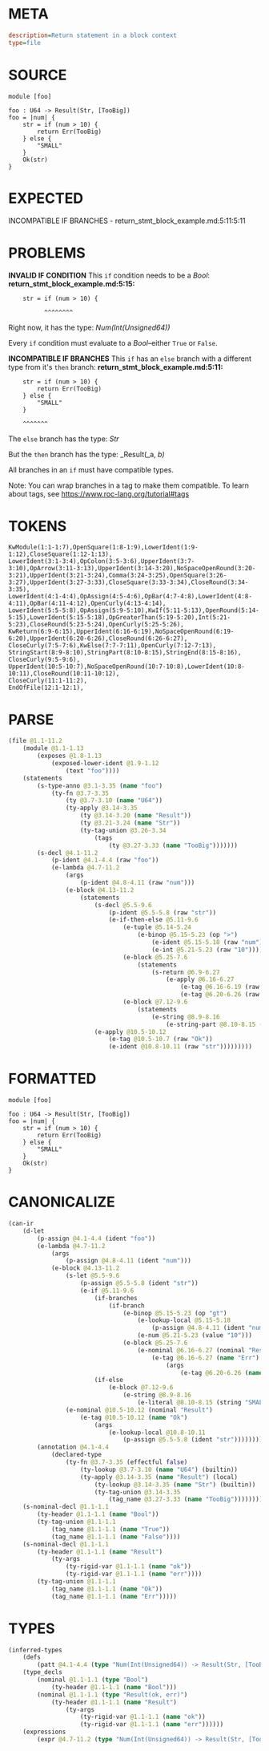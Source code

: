 # META
~~~ini
description=Return statement in a block context
type=file
~~~
# SOURCE
~~~roc
module [foo]

foo : U64 -> Result(Str, [TooBig])
foo = |num| {
    str = if (num > 10) {
        return Err(TooBig)
    } else {
        "SMALL"
    }
    Ok(str)
}
~~~
# EXPECTED
INCOMPATIBLE IF BRANCHES - return_stmt_block_example.md:5:11:5:11
# PROBLEMS
**INVALID IF CONDITION**
This `if` condition needs to be a _Bool_:
**return_stmt_block_example.md:5:15:**
```roc
    str = if (num > 10) {
```
              ^^^^^^^^

Right now, it has the type:
    _Num(Int(Unsigned64))_

Every `if` condition must evaluate to a _Bool_–either `True` or `False`.

**INCOMPATIBLE IF BRANCHES**
This `if` has an `else` branch with a different type from it's `then` branch:
**return_stmt_block_example.md:5:11:**
```roc
    str = if (num > 10) {
        return Err(TooBig)
    } else {
        "SMALL"
    }
```
        ^^^^^^^

The `else` branch has the type:
    _Str_

But the `then` branch has the type:
    _Result(_a, _b)_

All branches in an `if` must have compatible types.

Note: You can wrap branches in a tag to make them compatible.
To learn about tags, see <https://www.roc-lang.org/tutorial#tags>

# TOKENS
~~~zig
KwModule(1:1-1:7),OpenSquare(1:8-1:9),LowerIdent(1:9-1:12),CloseSquare(1:12-1:13),
LowerIdent(3:1-3:4),OpColon(3:5-3:6),UpperIdent(3:7-3:10),OpArrow(3:11-3:13),UpperIdent(3:14-3:20),NoSpaceOpenRound(3:20-3:21),UpperIdent(3:21-3:24),Comma(3:24-3:25),OpenSquare(3:26-3:27),UpperIdent(3:27-3:33),CloseSquare(3:33-3:34),CloseRound(3:34-3:35),
LowerIdent(4:1-4:4),OpAssign(4:5-4:6),OpBar(4:7-4:8),LowerIdent(4:8-4:11),OpBar(4:11-4:12),OpenCurly(4:13-4:14),
LowerIdent(5:5-5:8),OpAssign(5:9-5:10),KwIf(5:11-5:13),OpenRound(5:14-5:15),LowerIdent(5:15-5:18),OpGreaterThan(5:19-5:20),Int(5:21-5:23),CloseRound(5:23-5:24),OpenCurly(5:25-5:26),
KwReturn(6:9-6:15),UpperIdent(6:16-6:19),NoSpaceOpenRound(6:19-6:20),UpperIdent(6:20-6:26),CloseRound(6:26-6:27),
CloseCurly(7:5-7:6),KwElse(7:7-7:11),OpenCurly(7:12-7:13),
StringStart(8:9-8:10),StringPart(8:10-8:15),StringEnd(8:15-8:16),
CloseCurly(9:5-9:6),
UpperIdent(10:5-10:7),NoSpaceOpenRound(10:7-10:8),LowerIdent(10:8-10:11),CloseRound(10:11-10:12),
CloseCurly(11:1-11:2),
EndOfFile(12:1-12:1),
~~~
# PARSE
~~~clojure
(file @1.1-11.2
	(module @1.1-1.13
		(exposes @1.8-1.13
			(exposed-lower-ident @1.9-1.12
				(text "foo"))))
	(statements
		(s-type-anno @3.1-3.35 (name "foo")
			(ty-fn @3.7-3.35
				(ty @3.7-3.10 (name "U64"))
				(ty-apply @3.14-3.35
					(ty @3.14-3.20 (name "Result"))
					(ty @3.21-3.24 (name "Str"))
					(ty-tag-union @3.26-3.34
						(tags
							(ty @3.27-3.33 (name "TooBig")))))))
		(s-decl @4.1-11.2
			(p-ident @4.1-4.4 (raw "foo"))
			(e-lambda @4.7-11.2
				(args
					(p-ident @4.8-4.11 (raw "num")))
				(e-block @4.13-11.2
					(statements
						(s-decl @5.5-9.6
							(p-ident @5.5-5.8 (raw "str"))
							(e-if-then-else @5.11-9.6
								(e-tuple @5.14-5.24
									(e-binop @5.15-5.23 (op ">")
										(e-ident @5.15-5.18 (raw "num"))
										(e-int @5.21-5.23 (raw "10"))))
								(e-block @5.25-7.6
									(statements
										(s-return @6.9-6.27
											(e-apply @6.16-6.27
												(e-tag @6.16-6.19 (raw "Err"))
												(e-tag @6.20-6.26 (raw "TooBig"))))))
								(e-block @7.12-9.6
									(statements
										(e-string @8.9-8.16
											(e-string-part @8.10-8.15 (raw "SMALL")))))))
						(e-apply @10.5-10.12
							(e-tag @10.5-10.7 (raw "Ok"))
							(e-ident @10.8-10.11 (raw "str")))))))))
~~~
# FORMATTED
~~~roc
module [foo]

foo : U64 -> Result(Str, [TooBig])
foo = |num| {
	str = if (num > 10) {
		return Err(TooBig)
	} else {
		"SMALL"
	}
	Ok(str)
}
~~~
# CANONICALIZE
~~~clojure
(can-ir
	(d-let
		(p-assign @4.1-4.4 (ident "foo"))
		(e-lambda @4.7-11.2
			(args
				(p-assign @4.8-4.11 (ident "num")))
			(e-block @4.13-11.2
				(s-let @5.5-9.6
					(p-assign @5.5-5.8 (ident "str"))
					(e-if @5.11-9.6
						(if-branches
							(if-branch
								(e-binop @5.15-5.23 (op "gt")
									(e-lookup-local @5.15-5.18
										(p-assign @4.8-4.11 (ident "num")))
									(e-num @5.21-5.23 (value "10")))
								(e-block @5.25-7.6
									(e-nominal @6.16-6.27 (nominal "Result")
										(e-tag @6.16-6.27 (name "Err")
											(args
												(e-tag @6.20-6.26 (name "TooBig"))))))))
						(if-else
							(e-block @7.12-9.6
								(e-string @8.9-8.16
									(e-literal @8.10-8.15 (string "SMALL")))))))
				(e-nominal @10.5-10.12 (nominal "Result")
					(e-tag @10.5-10.12 (name "Ok")
						(args
							(e-lookup-local @10.8-10.11
								(p-assign @5.5-5.8 (ident "str"))))))))
		(annotation @4.1-4.4
			(declared-type
				(ty-fn @3.7-3.35 (effectful false)
					(ty-lookup @3.7-3.10 (name "U64") (builtin))
					(ty-apply @3.14-3.35 (name "Result") (local)
						(ty-lookup @3.14-3.35 (name "Str") (builtin))
						(ty-tag-union @3.14-3.35
							(tag_name @3.27-3.33 (name "TooBig"))))))))
	(s-nominal-decl @1.1-1.1
		(ty-header @1.1-1.1 (name "Bool"))
		(ty-tag-union @1.1-1.1
			(tag_name @1.1-1.1 (name "True"))
			(tag_name @1.1-1.1 (name "False"))))
	(s-nominal-decl @1.1-1.1
		(ty-header @1.1-1.1 (name "Result")
			(ty-args
				(ty-rigid-var @1.1-1.1 (name "ok"))
				(ty-rigid-var @1.1-1.1 (name "err"))))
		(ty-tag-union @1.1-1.1
			(tag_name @1.1-1.1 (name "Ok"))
			(tag_name @1.1-1.1 (name "Err")))))
~~~
# TYPES
~~~clojure
(inferred-types
	(defs
		(patt @4.1-4.4 (type "Num(Int(Unsigned64)) -> Result(Str, [TooBig])")))
	(type_decls
		(nominal @1.1-1.1 (type "Bool")
			(ty-header @1.1-1.1 (name "Bool")))
		(nominal @1.1-1.1 (type "Result(ok, err)")
			(ty-header @1.1-1.1 (name "Result")
				(ty-args
					(ty-rigid-var @1.1-1.1 (name "ok"))
					(ty-rigid-var @1.1-1.1 (name "err"))))))
	(expressions
		(expr @4.7-11.2 (type "Num(Int(Unsigned64)) -> Result(Str, [TooBig])"))))
~~~

